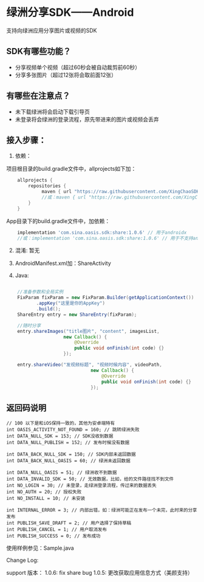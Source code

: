 # 绿洲分享SDK——Android

支持向绿洲应用分享图片或视频的SDK

## SDK有哪些功能？

- 分享视频单个视频（超过60秒会被自动裁剪前60秒）
- 分享多张图片（超过12张将会取前面12张）

## 有哪些在注意点？

- 未下载绿洲将会启动下载引导页
- 未登录将会绿洲的登录流程，原先带进来的图片或视频会丢弃


## 接入步骤：

1. 依赖：

项目根目录的build.gradle文件中，allprojects如下加：

```gradle
    allprojects {
        repositories {
             maven { url "https://raw.githubusercontent.com/XingChaoSDK/OasisSDK_Android/master" } // 用于androidx版本
             //或：maven { url "https://raw.githubusercontent.com/XingChaoSDK/OasisSDK_Android/support" }// 用于不支持androidx低版本
        }
    }
```


App目录下的build.gradle文件中，加依赖：

```gradle
    implementation 'com.sina.oasis.sdk:share:1.0.6' // 用于androidx
    //或：implementation 'com.sina.oasis.sdk:share:1.0.6' // 用于不支持androidx版本
```

2. 混淆: 暂无

3. AndroidManifest.xml加：ShareActivity

4. Java:

```Java

    //准备参数和全局实例
    FixParam fixParam = new FixParam.Builder(getApplicationContext())
           .appKey("这里是你的AppKey")
           .build();
    ShareEntry entry = new ShareEntry(fixParam);

    //随时分享
    entry.shareImages("title图片", "content", imagesList,
                     new Callback() {
                         @Override
                         public void onFinish(int code) {}
                     });

    entry.shareVideo("发视频标题", "视频时候内容", videoPath,
                               new Callback() {
                                   @Override
                                   public void onFinish(int code) {}
                               });

```

## 返回码说明

    // 100 以下是和iOS保持一致的，其他为安卓端特有
    int OASIS_ACTIVITY_NOT_FOUND = 160; // 跳转绿洲失败
    int DATA_NULL_SDK = 153; // SDK没收到数据
    int DATA_NULL_PUBLISH = 152; // 发布时候没有数据

    int DATA_BACK_NULL_SDK = 150; // SDK内部未返回数据
    int DATA_BACK_NULL_OASIS = 60; // 绿洲未返回数据

    int DATA_NULL_OASIS = 51; // 绿洲收不到数据
    int DATA_INVALID_SDK = 50; // 无效数据，比如，给的文件路径找不到文件
    int NO_LOGIN = 30; // 未登录，走绿洲登录流程，传过来的数据丢失
    int NO_AUTH = 20; // 授权失败
    int NO_INSTALL = 10; // 未安装

    int INTERNAL_ERROR = 3; // 内部出错，如：绿洲可能正在发布一个未完，此时来的分享发布
    int PUBLISH_SAVE_DRAFT = 2; // 用户选择了保持草稿
    int PUBLISH_CANCEL = 1; // 用户取消发布
    int PUBLISH_SUCCESS = 0; // 发布成功


使用样例参见：Sample.java

Change Log:

support 版本：
1.0.6: fix share bug
1.0.5: 更改获取应用信息方式（美颜支持）